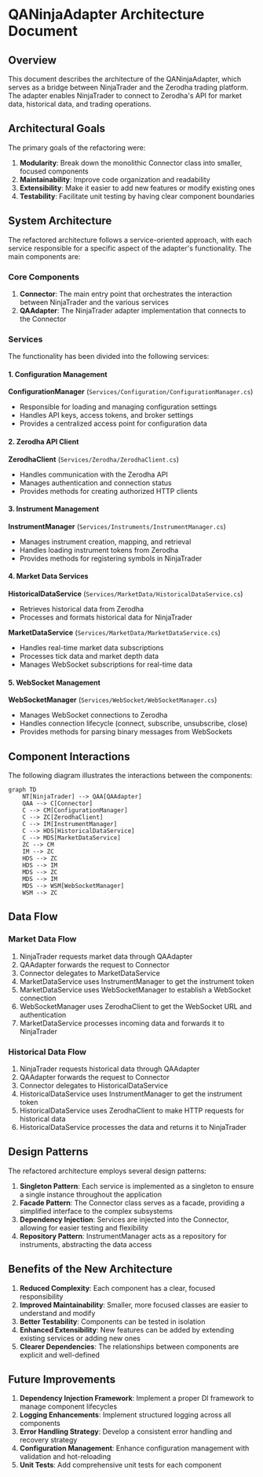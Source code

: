 # QANinjaAdapter Architecture Document

## Overview

This document describes the architecture of the QANinjaAdapter, which serves as a bridge between NinjaTrader and the Zerodha trading platform. The adapter enables NinjaTrader to connect to Zerodha's API for market data, historical data, and trading operations.

## Architectural Goals

The primary goals of the refactoring were:

1. **Modularity**: Break down the monolithic Connector class into smaller, focused components
2. **Maintainability**: Improve code organization and readability
3. **Extensibility**: Make it easier to add new features or modify existing ones
4. **Testability**: Facilitate unit testing by having clear component boundaries

## System Architecture

The refactored architecture follows a service-oriented approach, with each service responsible for a specific aspect of the adapter's functionality. The main components are:

### Core Components

1. **Connector**: The main entry point that orchestrates the interaction between NinjaTrader and the various services
2. **QAAdapter**: The NinjaTrader adapter implementation that connects to the Connector

### Services

The functionality has been divided into the following services:

#### 1. Configuration Management

**ConfigurationManager** (`Services/Configuration/ConfigurationManager.cs`)
- Responsible for loading and managing configuration settings
- Handles API keys, access tokens, and broker settings
- Provides a centralized access point for configuration data

#### 2. Zerodha API Client

**ZerodhaClient** (`Services/Zerodha/ZerodhaClient.cs`)
- Handles communication with the Zerodha API
- Manages authentication and connection status
- Provides methods for creating authorized HTTP clients

#### 3. Instrument Management

**InstrumentManager** (`Services/Instruments/InstrumentManager.cs`)
- Manages instrument creation, mapping, and retrieval
- Handles loading instrument tokens from Zerodha
- Provides methods for registering symbols in NinjaTrader

#### 4. Market Data Services

**HistoricalDataService** (`Services/MarketData/HistoricalDataService.cs`)
- Retrieves historical data from Zerodha
- Processes and formats historical data for NinjaTrader

**MarketDataService** (`Services/MarketData/MarketDataService.cs`)
- Handles real-time market data subscriptions
- Processes tick data and market depth data
- Manages WebSocket subscriptions for real-time data

#### 5. WebSocket Management

**WebSocketManager** (`Services/WebSocket/WebSocketManager.cs`)
- Manages WebSocket connections to Zerodha
- Handles connection lifecycle (connect, subscribe, unsubscribe, close)
- Provides methods for parsing binary messages from WebSockets

## Component Interactions

The following diagram illustrates the interactions between the components:

```mermaid
graph TD
    NT[NinjaTrader] --> QAA[QAAdapter]
    QAA --> C[Connector]
    C --> CM[ConfigurationManager]
    C --> ZC[ZerodhaClient]
    C --> IM[InstrumentManager]
    C --> HDS[HistoricalDataService]
    C --> MDS[MarketDataService]
    ZC --> CM
    IM --> ZC
    HDS --> ZC
    HDS --> IM
    MDS --> ZC
    MDS --> IM
    MDS --> WSM[WebSocketManager]
    WSM --> ZC
```

## Data Flow

### Market Data Flow

1. NinjaTrader requests market data through QAAdapter
2. QAAdapter forwards the request to Connector
3. Connector delegates to MarketDataService
4. MarketDataService uses InstrumentManager to get the instrument token
5. MarketDataService uses WebSocketManager to establish a WebSocket connection
6. WebSocketManager uses ZerodhaClient to get the WebSocket URL and authentication
7. MarketDataService processes incoming data and forwards it to NinjaTrader

### Historical Data Flow

1. NinjaTrader requests historical data through QAAdapter
2. QAAdapter forwards the request to Connector
3. Connector delegates to HistoricalDataService
4. HistoricalDataService uses InstrumentManager to get the instrument token
5. HistoricalDataService uses ZerodhaClient to make HTTP requests for historical data
6. HistoricalDataService processes the data and returns it to NinjaTrader

## Design Patterns

The refactored architecture employs several design patterns:

1. **Singleton Pattern**: Each service is implemented as a singleton to ensure a single instance throughout the application
2. **Facade Pattern**: The Connector class serves as a facade, providing a simplified interface to the complex subsystems
3. **Dependency Injection**: Services are injected into the Connector, allowing for easier testing and flexibility
4. **Repository Pattern**: InstrumentManager acts as a repository for instruments, abstracting the data access

## Benefits of the New Architecture

1. **Reduced Complexity**: Each component has a clear, focused responsibility
2. **Improved Maintainability**: Smaller, more focused classes are easier to understand and modify
3. **Better Testability**: Components can be tested in isolation
4. **Enhanced Extensibility**: New features can be added by extending existing services or adding new ones
5. **Clearer Dependencies**: The relationships between components are explicit and well-defined

## Future Improvements

1. **Dependency Injection Framework**: Implement a proper DI framework to manage component lifecycles
2. **Logging Enhancements**: Implement structured logging across all components
3. **Error Handling Strategy**: Develop a consistent error handling and recovery strategy
4. **Configuration Management**: Enhance configuration management with validation and hot-reloading
5. **Unit Tests**: Add comprehensive unit tests for each component
